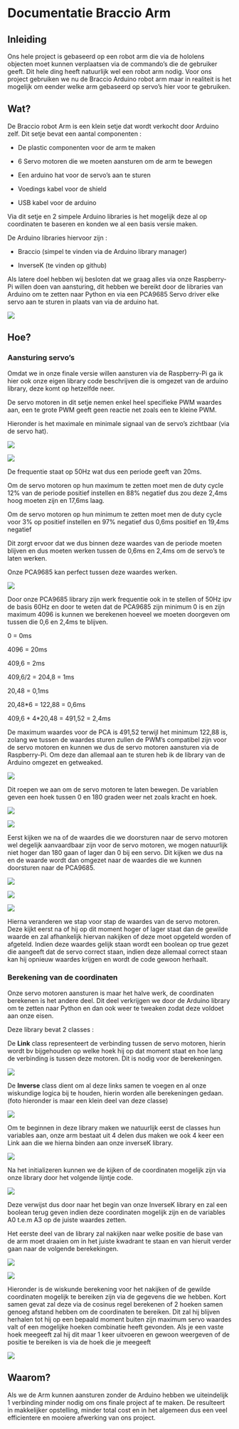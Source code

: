 Documentatie Braccio Arm
========================

Inleiding
---------

Ons hele project is gebaseerd op een robot arm die via de hololens objecten moet
kunnen verplaatsen via de commando’s die de gebruiker geeft. Dit hele ding heeft
natuurlijk wel een robot arm nodig. Voor ons project gebruiken we nu de Braccio
Arduino robot arm maar in realiteit is het mogelijk om eender welke arm
gebaseerd op servo’s hier voor te gebruiken.

Wat?
----

De Braccio robot Arm is een klein setje dat wordt verkocht door Arduino zelf.
Dit setje bevat een aantal componenten :

-   De plastic componenten voor de arm te maken

-   6 Servo motoren die we moeten aansturen om de arm te bewegen

-   Een arduino hat voor de servo’s aan te sturen

-   Voedings kabel voor de shield

-   USB kabel voor de arduino

Via dit setje en 2 simpele Arduino libraries is het mogelijk deze al op
coordinaten te baseren en konden we al een basis versie maken.

De Arduino libraries hiervoor zijn :

-   Braccio (simpel te vinden via de Arduino library manager)

-   InverseK (te vinden op github)

Als latere doel hebben wij besloten dat we graag alles via onze Raspberry-Pi
willen doen van aansturing, dit hebben we bereikt door de libraries van Arduino
om te zetten naar Python en via een PCA9685 Servo driver elke servo aan te
sturen in plaats van via de arduino hat.

![](img/ce2f495cd9e62402cdb9d3143e887d74.png)

Hoe?
----

### Aansturing servo’s

Omdat we in onze finale versie willen aansturen via de Raspberry-Pi ga ik hier
ook onze eigen library code beschrijven die is omgezet van de arduino library,
deze komt op hetzelfde neer.

De servo motoren in dit setje nemen enkel heel specifieke PWM waardes aan, een
te grote PWM geeft geen reactie net zoals een te kleine PWM.

Hieronder is het maximale en minimale signaal van de servo’s zichtbaar (via de
servo hat).

![](img/428a44e376874244c19a5cf6fb33e58a.jpg)

![](img/6d3c290967e9f8eb105deb0ebad0aa78.jpg)

De frequentie staat op 50Hz wat dus een periode geeft van 20ms.

Om de servo motoren op hun maximum te zetten moet men de duty cycle 12% van de
periode positief instellen en 88% negatief dus zou deze 2,4ms hoog moeten zijn
en 17,6ms laag.

Om de servo motoren op hun minimum te zetten moet men de duty cycle voor 3% op
positief instellen en 97% negatief dus 0,6ms positief en 19,4ms negatief

Dit zorgt ervoor dat we dus binnen deze waardes van de periode moeten blijven en
dus moeten werken tussen de 0,6ms en 2,4ms om de servo’s te laten werken.

Onze PCA9685 kan perfect tussen deze waardes werken.

![](img/59204ec28286bb3fdc8f218239eeb323.png)

Door onze PCA9685 library zijn werk frequentie ook in te stellen of 50Hz ipv de
basis 60Hz en door te weten dat de PCA9685 zijn minimum 0 is en zijn maximum
4096 is kunnen we berekenen hoeveel we moeten doorgeven om tussen die 0,6 en
2,4ms te blijven.

0 = 0ms

4096 = 20ms

409,6 = 2ms

409,6/2 = 204,8 = 1ms

20,48 = 0,1ms

20,48\*6 = 122,88 = 0,6ms

409,6 + 4\*20,48 = 491,52 = 2,4ms

De maximum waardes voor de PCA is 491,52 terwijl het minimum 122,88 is, zolang
we tussen de waardes sturen zullen de PWM’s compatibel zijn voor de servo
motoren en kunnen we dus de servo motoren aansturen via de Raspberry-Pi. Om deze
dan allemaal aan te sturen heb ik de library van de Arduino omgezet en
getweaked.

![](img/8e7a0fb84245082bc179f28666f581d7.png)

Dit roepen we aan om de servo motoren te laten bewegen. De variablen geven een
hoek tussen 0 en 180 graden weer net zoals kracht en hoek.

![](img/963d3b586b5f84c266e477fe65154420.png)

![](img/5d1000e14e34b401eb65e7c9533c27a0.png)

Eerst kijken we na of de waardes die we doorsturen naar de servo motoren wel
degelijk aanvaardbaar zijn voor de servo motoren, we mogen natuurlijk niet hoger
dan 180 gaan of lager dan 0 bij een servo. Dit kijken we dus na en de waarde
wordt dan omgezet naar de waardes die we kunnen doorsturen naar de PCA9685.

![](img/b667ab4cc26d47594f034604057105f3.png)

![](img/4fe1a9ce983a9780b06073fc31cf0ce8.png)

![](img/0539770282510ba8b961aaa282e0b58b.png)

Hierna veranderen we stap voor stap de waardes van de servo motoren. Deze kijkt
eerst na of hij op dit moment hoger of lager staat dan de gewilde waarde en zal
afhankelijk hiervan nakijken of deze moet opgeteld worden of afgeteld. Indien
deze waardes gelijk staan wordt een boolean op true gezet die aangeeft dat de
servo correct staan, indien deze allemaal correct staan kan hij opnieuw waardes
krijgen en wordt de code gewoon herhaalt.

### Berekening van de coordinaten

Onze servo motoren aansturen is maar het halve werk, de coordinaten berekenen is
het andere deel. Dit deel verkrijgen we door de Arduino library om te zetten
naar Python en dan ook weer te tweaken zodat deze voldoet aan onze eisen.

Deze library bevat 2 classes :

De **Link** class representeert de verbinding tussen de servo motoren, hierin
wordt bv bijgehouden op welke hoek hij op dat moment staat en hoe lang de
verbinding is tussen deze motoren. Dit is nodig voor de berekeningen.

![](img/b047f9d06d7278002208273979ded439.png)

De **Inverse** class dient om al deze links samen te voegen en al onze
wiskundige logica bij te houden, hierin worden alle berekeningen gedaan. (foto
hieronder is maar een klein deel van deze classe)

![](img/1990b7309dad94e1d306c3497bbc8bbb.png)

Om te beginnen in deze library maken we natuurlijk eerst de classes hun
variables aan, onze arm bestaat uit 4 delen dus maken we ook 4 keer een Link aan
die we hierna binden aan onze inverseK library.

![](img/bf905267464223a0af5a6cc3432034c1.png)

Na het initializeren kunnen we de kijken of de coordinaten mogelijk zijn via
onze library door het volgende lijntje code.

![](img/f1681e33a0e0336df77f876110b8d64c.png)

Deze verwijst dus door naar het begin van onze InverseK library en zal een
boolean terug geven indien deze coordinaten mogelijk zijn en de variables A0
t.e.m A3 op de juiste waardes zetten.

Het eerste deel van de library zal nakijken naar welke positie de base van de
arm moet draaien om in het juiste kwadrant te staan en van hieruit verder gaan
naar de volgende berekekingen.

![](img/ddc1a2b0c043cd6b0c79f68589c44f48.png)

![](img/02c94308d2b0b151600f1f3c30f48797.png)

Hieronder is de wiskunde berekening voor het nakijken of de gewilde coordinaten
mogelijk te bereiken zijn via de gegevens die we hebben. Kort samen gevat zal
deze via de cosinus regel berekenen of 2 hoeken samen genoeg afstand hebben om
de coordinaten te bereiken. Dit zal hij blijven herhalen tot hij op een bepaald
moment buiten zijn maximum servo waardes valt of een mogelijke hoeken combinatie
heeft gevonden. Als je een vaste hoek meegeeft zal hij dit maar 1 keer uitvoeren
en gewoon weergeven of de positie te bereiken is via de hoek die je meegeeft

![](img/2690212bb4cd96687255fd5d9bdebefd.png)

Waarom?
-------

Als we de Arm kunnen aansturen zonder de Arduino hebben we uiteindelijk 1
verbinding minder nodig om ons finale project af te maken. De resulteert in
makkelijker opstelling, minder total cost en in het algemeen dus een veel
efficientere en mooiere afwerking van ons project.
